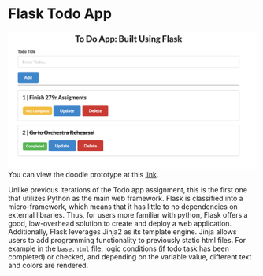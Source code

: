 # Flask Todo App
![Page Demo](demo.png)
You can view the doodle prototype at this [link](https://psong-flask-todo-app.herokuapp.com/).

Unlike previous iterations of the Todo app assignment, this is the first one that utilizes Python as the main web framework. 
Flask is classified into a micro-framework, which means that it has little to no dependencies on external libraries. Thus, for 
users more familiar with python, Flask offers a good, low-overhead solution to create and deploy a web application. Additionally, 
Flask leverages Jinja2 as its template engine. Jinja allows users to add programming functionality to previously static html files. 
For example in the `base.html` file, logic conditions (if todo task has been completed) or checked, and depending on the variable 
value, different text and colors are rendered.

